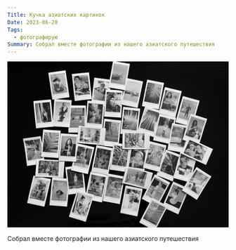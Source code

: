 ```yaml
---
Title: Кучка азиатских картинок
Date: 2023-06-20
Tags:
  - фотографирую
Summary: Собрал вместе фотографии из нашего азиатского путешествия
---
```


![Asian Archive 2022-2023](images/asian-archive-2023@2x.webp)

Собрал вместе фотографии из нашего азиатского путешествия
